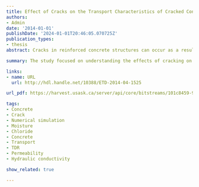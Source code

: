 ```yaml
---
title: Effect of Cracks on the Transport Characteristics of Cracked Concrete
authors:
- Admin
date: '2014-01-01'
publishDate: '2024-01-01T20:46:05.070725Z'
publication_types:
- thesis
abstract: Cracks in reinforced concrete structures can occur as a result of many phenomena such as fresh concrete bleeding, restrained shrinkage, thermal gradients, freeze-thaw cycles, alkali-aggregate reactions, and can also be induced by external loading. Thus, concrete becomes more vulnerable to the processes of deterioration by corrosion of reinforcement. The corrosion rate of cracked reinforced concrete in different exposure conditions has been studied by some researchers. However, it is not clear how the presence of cracks affects the corrosion-determining factors, which control the corrosion pattern at the crack. The objective of this project was to develop an understanding of the effects of cracking on the transport characteristics under wetting and drying cycles. In this project, flexural loading induced natural cracks, and parallel-wall artificial cracks were studied. The infiltration properties of those cracks were evaluated by the tension infiltrometry technique. The saturation conditions around the crack were monitored with the Time Domain Reflectometry (TDR) technique. A numerical simulation was carried out to model the evolution of saturation in the cracked beams; in the model two crack modeling approaches were employed and compared. The infiltration test showed that the presence of both artificial and natural cracks (0.3 mm and 1.0 mm) dramatically increased the permeability of concrete. The value of hydraulic conductivity was increased by up to 5 orders of magnitude at the location of the crack. The evolution of water saturation of the cracked concrete under wetting and drying conditions was analyzed as colour-scaled images and the water saturation contours were compared for different crack openings. For the artificial crack samples, a deviation from the expected “perfectly symmetric” flow regime around a straight crack was observed. This was probably caused by the micro cracks induced during the shim pull-out process or a non-uniform compaction around the shim insertion. For the natural cracks, in the drying phase, smaller cracks seemed to have better water storage. Hence, the water saturation decreased at a slightly slower rate. The crack behaved like an open surface that was exposed to the environment. Application of the same material properties to the open surface and the crack surface did not bring a large error for the water flow simulations. A hysteresis phenomenon has been found during the identification of the Van Genuchten material parameters using an inverse modelling approach, with Ks=5×10-10 cm/s, α =4.33×10-4, for the wetting phase, n=1.32 and for the drying phase, n=2.0. The simulation results suggest that for the simple flexural crack, the 1D crack line averaged from the front and back crack lines is capable of representing the crack in the wetting and drying scenario. The crack could be modelled as “free surface” or “equivalent porous medium”.

summary: The study focused on understanding the effects of cracking on transport characteristics under wetting and drying cycles. It involved examining the infiltration properties of natural and artificial cracks, monitoring saturation conditions, and employing numerical simulations to model saturation evolution. Results showed increased permeability and a complex water saturation pattern in cracked concrete, with significant findings on water flow simulation, material properties, and hysteresis in the Van Genuchten parameters. The study suggests different modeling approaches for accurately representing cracks in various scenarios.

links:
- name: URL
  url: http://hdl.handle.net/10388/ETD-2014-04-1525

url_pdf: https://harvest.usask.ca/server/api/core/bitstreams/101c8459-9c97-4dab-919f-967bf605595f/content

tags:
- Concrete
- Crack
- Numerical simulation
- Moisture
- Chloride
- Concrete
- Transport
- TDR
- Permeability
- Hydraulic conductivity

show_related: true

---
```

